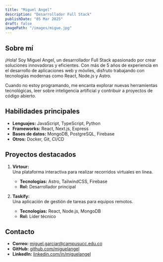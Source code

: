 ```yaml
---
title: "Miguel Angel"
description: "Desarrollador Full Stack"
publishDate: "05 Mar 2025"  
draft: false
imagePath: "/images/migue.jpg"
---
```


## Sobre mí

¡Hola! Soy Miguel Angel, un desarrollador Full Stack apasionado por crear soluciones innovadoras y eficientes. Con más de 5 años de experiencia en el desarrollo de aplicaciones web y móviles, disfruto trabajando con tecnologías modernas como React, Node.js y Astro.

Cuando no estoy programando, me encanta explorar nuevas herramientas tecnológicas, leer sobre inteligencia artificial y contribuir a proyectos de código abierto.

## Habilidades principales

- **Lenguajes:** JavaScript, TypeScript, Python  
- **Frameworks:** React, Next.js, Express  
- **Bases de datos:** MongoDB, PostgreSQL, Firebase  
- **Otros:** Docker, Git, CI/CD  

## Proyectos destacados

1. **Virtour:**  
   Una plataforma interactiva para realizar recorridos virtuales en línea.  
   - **Tecnologías:** Astro, TailwindCSS, Firebase  
   - **Rol:** Desarrollador principal  

2. **Taskify:**  
   Una aplicación de gestión de tareas para equipos remotos.  
   - **Tecnologías:** React, Node.js, MongoDB  
   - **Rol:** Líder técnico  

## Contacto

- **Correo:** miguel.garciar@campusucc.edu.co  
- **GitHub:** [github.com/miguelangel](https://github.com/miguelhito54)  
- **LinkedIn:** [linkedin.com/in/miguelangel](https://www.linkedin.com/in/miguel-%C3%A1ngel-garc%C3%ADa-6a983419a/)